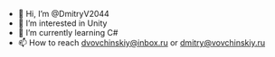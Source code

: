 - 👋 Hi, I’m @DmitryV2044
- 👀 I’m interested in Unity
- 🌱 I’m currently learning C#
- 📫 How to reach dvovchinskiy@inbox.ru or dmitry@vovchinskiy.ru

<!---
DmitryV2044/DmitryV2044 is a ✨ special ✨ repository because its `README.md` (this file) appears on your GitHub profile.
You can click the Preview link to take a look at your changes.
--->
